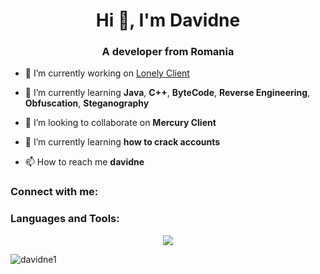 <h1 align="center">Hi 👋, I'm Davidne</h1>
<h3 align="center">A developer from Romania</h3>

- 🔭 I’m currently working on [Lonely Client](https://discord.gg/zkEjK98xAZ)

- 🌱 I’m currently learning **Java**, **C++**, **ByteCode**, **Reverse Engineering**, **Obfuscation**, **Steganography**

- 👯 I’m looking to collaborate on **Mercury Client**

- 🤝 I’m currently learning **how to crack accounts**

- 📫 How to reach me **davidne**


<h3 align="left">Connect with me:</h3>
<p align="left">
</p>

<h3 align="left">Languages and Tools:</h3>
<p align="center">
  <a href="https://skillicons.dev">
    <img src="https://skillicons.dev/icons?i=java,cpp,html,css,cloudflare,firebase,github,idea,maven,gradle,figma,mongodb,bots" />
  </a>
</p>

<p><img align="center" src="https://github-readme-stats.vercel.app/api/top-langs?username=davidne1&show_icons=true&locale=en&layout=compact" alt="davidne1" /></p>
